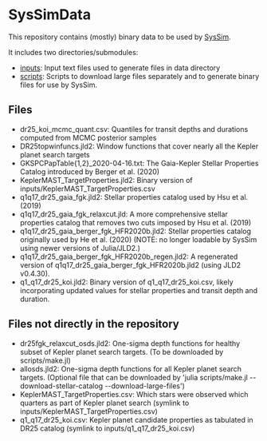 # SysSimData
This repository contains (mostly) binary data to be used by [SysSim](https://github.com/ExoJulia/ExoplanetsSysSim.jl).

It includes two directories/submodules:
- [inputs](https://github.com/ExoJulia/SysSimDataInputs):  Input text files used to generate files in data directory
- [scripts](https://github.com/ExoJulia/SysSimDataInputScripts):  Scripts to download large files separately and to generate binary files for use by SysSim.

## Files
- dr25_koi_mcmc_quant.csv: Quantiles for transit depths and durations computed from MCMC posterior samples
- DR25topwinfuncs.jld2: Window functions that cover nearly all the Kepler planet search targets
- GKSPCPapTable{1,2}_2020-04-16.txt: The Gaia-Kepler Stellar Properties Catalog introduced by Berger et al. (2020)
- KeplerMAST_TargetProperties.jld2: Binary version of inputs/KeplerMAST_TargetProperties.csv
- q1q17_dr25_gaia_fgk.jld2: Stellar properties catalog used by Hsu et al. (2019)
- q1q17_dr25_gaia_fgk_relaxcut.jld: A more comprehensive stellar properties catalog that removes two cuts imposed by Hsu et al. (2019)
- q1q17_dr25_gaia_berger_fgk_HFR2020b.jld2: Stellar properties catalog originally used by He et al. (2020) (NOTE: no longer loadable by SysSim using newer versions of Julia/JLD2.)
- q1q17_dr25_gaia_berger_fgk_HFR2020b_regen.jld2: A regenerated version of q1q17_dr25_gaia_berger_fgk_HFR2020b.jld2 (using JLD2 v0.4.30).
- q1_q17_dr25_koi.jld2: Binary version of q1_q17_dr25_koi.csv, likely incorporating updated values for stellar properties and transit depth and duration.

## Files not directly in the repository
- dr25fgk_relaxcut_osds.jld2: One-sigma depth functions for healthy subset of Kepler planet search targets.  (To be downloaded by scripts/make.jl)
- allosds.jld2: One-sigma depth functions for all Kepler planet search targets.  (Optional file that can be downloaded by 'julia scripts/make.jl --download-stellar-catalog --download-large-files')
- KeplerMAST_TargetProperties.csv: Which stars were observed which quarters as part of Kepler planet search (symlink to inputs/KeplerMAST_TargetProperties.csv)
- q1_q17_dr25_koi.csv: Kepler planet candidate properties as tabulated in DR25 catalog (symlink to inputs/q1_q17_dr25_koi.csv)

